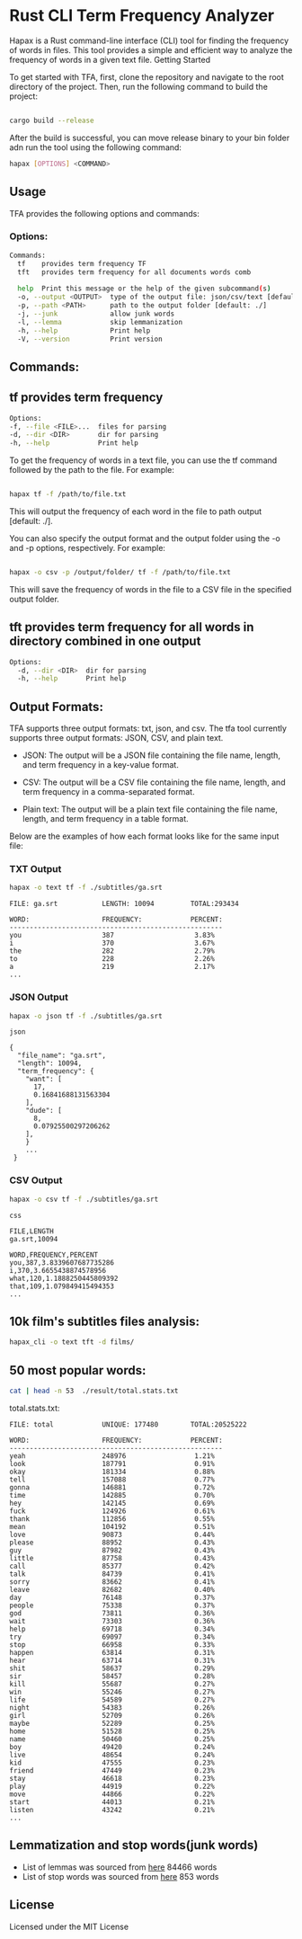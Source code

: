 # Rust CLI Term Frequency Analyzer 

Hapax is a Rust command-line interface (CLI) tool for finding the frequency of words in files. This tool provides a simple and efficient way to analyze the frequency of words in a given text file.
Getting Started

To get started with TFA, first, clone the repository and navigate to the root directory of the project. Then, run the following command to build the project:

```sh

cargo build --release
```
After the build is successful, you can move release binary to your bin folder adn run the tool using the following command:

```sh
hapax [OPTIONS] <COMMAND>
```
## Usage

TFA provides the following options and commands:
### Options:
```sh
Commands:
  tf    provides term frequency TF
  tft   provides term frequency for all documents words comb
  
  help  Print this message or the help of the given subcommand(s)
  -o, --output <OUTPUT>  type of the output file: json/csv/text [default: json]
  -p, --path <PATH>      path to the output folder [default: ./]
  -j, --junk             allow junk words 
  -l, --lemma            skip lemmanization 
  -h, --help             Print help
  -V, --version          Print version
```
## Commands:
  ## tf    provides term frequency
  ```sh
  Options:
  -f, --file <FILE>...  files for parsing
  -d, --dir <DIR>       dir for parsing
  -h, --help            Print help
  ```

To get the frequency of words in a text file, you can use the tf command followed by the path to the file. For example:

```sh

hapax tf -f /path/to/file.txt
```
This will output the frequency of each word in the file to path output [default: ./].

You can also specify the output format and the output folder using the -o and -p options, respectively. For example:

```sh

hapax -o csv -p /output/folder/ tf -f /path/to/file.txt 
```
This will save the frequency of words in the file to a CSV file in the specified output folder.

## tft    provides term frequency for all words in directory combined in one output
```sh
Options:
  -d, --dir <DIR>  dir for parsing
  -h, --help       Print help
```

## Output Formats:

TFA supports three output formats: txt, json, and csv.
The tfa tool currently supports three output formats: JSON, CSV, and plain text.

- JSON: The output will be a JSON file containing the file name, length, and term frequency in a key-value format.

- CSV: The output will be a CSV file containing the file name, length, and term frequency in a comma-separated format.

- Plain text: The output will be a plain text file containing the file name, length, and term frequency in a table format.

Below are the examples of how each format looks like for the same input file:
### TXT Output
```sh
hapax -o text tf -f ./subtitles/ga.srt
```

```
FILE: ga.srt           LENGTH: 10094         TOTAL:293434

WORD:                  FREQUENCY:            PERCENT:
-----------------------------------------------------
you                    387                    3.83%
i                      370                    3.67%
the                    282                    2.79%
to                     228                    2.26%
a                      219                    2.17%
...
```

### JSON Output
```sh
hapax -o json tf -f ./subtitles/ga.srt
```
```
json

{
  "file_name": "ga.srt",
  "length": 10094,
  "term_frequency": {
    "want": [
      17,
      0.16841688131563304
    ],
    "dude": [
      8,
      0.07925500297206262
    ],
	}
    ...
 }

```
### CSV Output
```sh
hapax -o csv tf -f ./subtitles/ga.srt
```
```
css

FILE,LENGTH
ga.srt,10094

WORD,FREQUENCY,PERCENT
you,387,3.8339607687735286
i,370,3.6655438874578956
what,120,1.1888250445809392
that,109,1.079849415494353
...
```
## 10k film's subtitles files analysis: 
```sh
hapax_cli -o text tft -d films/
```
## 50 most popular words:
```sh
cat | head -n 53  ./result/total.stats.txt
```

total.stats.txt:
```
FILE: total            UNIQUE: 177480        TOTAL:20525222

WORD:                  FREQUENCY:            PERCENT:
-----------------------------------------------------
yeah                   248976                 1.21%
look                   187791                 0.91%
okay                   181334                 0.88%
tell                   157088                 0.77%
gonna                  146881                 0.72%
time                   142885                 0.70%
hey                    142145                 0.69%
fuck                   124926                 0.61%
thank                  112856                 0.55%
mean                   104192                 0.51%
love                   90873                  0.44%
please                 88952                  0.43%
guy                    87982                  0.43%
little                 87758                  0.43%
call                   85377                  0.42%
talk                   84739                  0.41%
sorry                  83662                  0.41%
leave                  82682                  0.40%
day                    76148                  0.37%
people                 75338                  0.37%
god                    73811                  0.36%
wait                   73303                  0.36%
help                   69718                  0.34%
try                    69097                  0.34%
stop                   66958                  0.33%
happen                 63814                  0.31%
hear                   63714                  0.31%
shit                   58637                  0.29%
sir                    58457                  0.28%
kill                   55687                  0.27%
win                    55246                  0.27%
life                   54589                  0.27%
night                  54383                  0.26%
girl                   52709                  0.26%
maybe                  52289                  0.25%
home                   51528                  0.25%
name                   50460                  0.25%
boy                    49420                  0.24%
live                   48654                  0.24%
kid                    47555                  0.23%
friend                 47449                  0.23%
stay                   46618                  0.23%
play                   44919                  0.22%
move                   44866                  0.22%
start                  44013                  0.21%
listen                 43242                  0.21%
...
```
## Lemmatization and stop words(junk words)
- List of lemmas was sourced from [here](https://github.com/skywind3000/lemma.en)
84466 words
- List of stop words was sourced from [here](https://countwordsfree.com/stopwords)
853 words

## License

Licensed under the MIT License